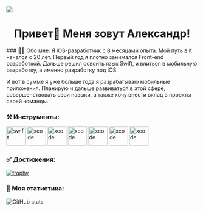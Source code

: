 <div style="width: 100px;"><img src="https://i.redd.it/uwwte8wps4h91.gif"></div>

<h1 style="text-align: center">Привет👋 Меня зовут Александр!</h1>
### 👨‍💻 Обо мне: 
Я iOS-разработчик с 8 месяцами опыта. Мой путь в it начался c 20 лет. Первый год я плотно занимался Front-end разработкой. Дальше решил освоить язык Swift, и влиться в мобильную разработку, а именно разработку под iOS. 

И вот в сумме я уже больше года я разрабатываю мобильные приложения. Планирую и дальше развиваться в этой сфере, совершенствовать свои навыки, а также хочу внести вклад в проекты своей команды.

### ⚒️ Инструменты: 
<div>
<img alt="swift" src="https://cdn-icons-png.flaticon.com/512/3991/3991977.png" style="height: 50px;">
<img alt="xcode" src="https://upload.wikimedia.org/wikipedia/ru/0/0c/Xcode_icon.png" style="height: 50px;"> 
<img alt="xcode" src="https://blogger.googleusercontent.com/img/b/R29vZ2xl/AVvXsEj7kLU40wsuarhlaL3-Q_FwFJKA9pj-5dngBy0_gRwSHwJ2-FXeANToSz2MZadMmK2MWhzgpdcdR9fuJnQI4IL5wZM_cG0SmgEY0ln3hV7sceRyU1OeKdO-4kJ1LiX2OaRKgrn8Q6p1P5U/s1024/spm.png" style="height: 50px">
<img alt="xcode" src="https://static-00.iconduck.com/assets.00/uikit-icon-1768x2048-15mc115n.png" style="height: 50px;"> 
<img alt="xcode" src="https://www.createwithswift.com/content/images/size/w2000/2021/12/createwithswift.com-using-mapkit-with-swiftui.png" style="height: 50px;"> 
<img alt="xcode" src="https://cdn.jim-nielsen.com/macos/512/core-data-lab-2022-07-28.png?rf=1024" style="height: 50px;"> 
<img alt="xcode" src="https://avatars.githubusercontent.com/u/7774181?v=4" style="height: 50px;">
</div>

### ✅ Достижения:

[![trophy](https://github-profile-trophy.vercel.app/?username=FolyakAleksandr)](https://github.com/ryo-ma/github-profile-trophy)

### 💯 Моя статистика:

![GitHub stats](https://github-readme-stats.vercel.app/api?username=FolyakAleksandr&show_icons=true)  

